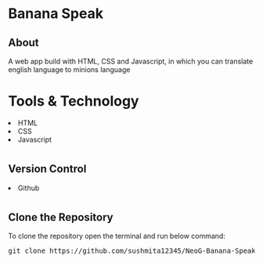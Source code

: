 # Banana Speak

<h2>About</h2>
A web app build with HTML, CSS and Javascript, in which you can translate english language to minions language

# Tools & Technology
<li>HTML</li>
<li>CSS</li>
<li>Javascript</li>

# <h2>Version Control</h2>
<li> Github </li>

# <h2>Clone the Repository</h2>
To clone the repository open the terminal and run below command:</br>
<pre>git clone https://github.com/sushmita12345/NeoG-Banana-Speak</pre>
